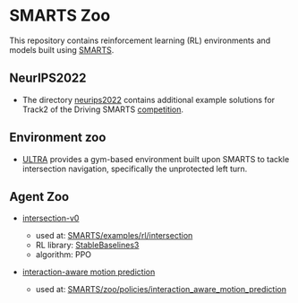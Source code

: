 # SMARTS Zoo
This repository contains reinforcement learning (RL) environments and models built using [SMARTS](https://github.com/huawei-noah/SMARTS).

## NeurIPS2022
+ The directory [neurips2022](./neurips2022/) contains additional example solutions for Track2 of the Driving SMARTS [competition](https://codalab.lisn.upsaclay.fr/competitions/6618).

## Environment zoo
+ [ULTRA](./ultra/) provides a gym-based environment built upon SMARTS to tackle intersection navigation, specifically the unprotected left turn.

## Agent Zoo
+ [intersection-v0](./intersection-v0)
    + used at: [SMARTS/examples/rl/intersection](https://github.com/huawei-noah/SMARTS/tree/master/examples/rl/intersection)
    + RL library: [StableBaselines3](https://github.com/DLR-RM/stable-baselines3)
    + algorithm: PPO

+ [interaction-aware motion prediction](./interaction_aware_motion_prediction)
    + used at: [SMARTS/zoo/policies/interaction_aware_motion_prediction](https://github.com/huawei-noah/SMARTS/tree/master/zoo/policies/interaction_aware_motion_prediction)
